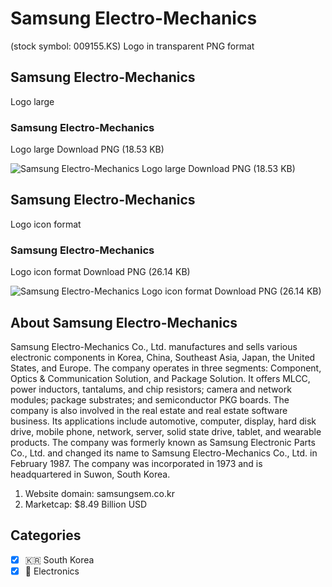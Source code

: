 # Samsung Electro-Mechanics
 (stock symbol: 009155.KS) Logo in transparent PNG format

## Samsung Electro-Mechanics
 Logo large

### Samsung Electro-Mechanics
 Logo large Download PNG (18.53 KB)

![Samsung Electro-Mechanics
 Logo large Download PNG (18.53 KB)](/img/orig/009155.KS_BIG-e8d9c933.png)

## Samsung Electro-Mechanics
 Logo icon format

### Samsung Electro-Mechanics
 Logo icon format Download PNG (26.14 KB)

![Samsung Electro-Mechanics
 Logo icon format Download PNG (26.14 KB)](/img/orig/009155.KS-b0b22a48.png)

## About Samsung Electro-Mechanics


Samsung Electro-Mechanics Co., Ltd. manufactures and sells various electronic components in Korea, China, Southeast Asia, Japan, the United States, and Europe. The company operates in three segments: Component, Optics & Communication Solution, and Package Solution. It offers MLCC, power inductors, tantalums, and chip resistors; camera and network modules; package substrates; and semiconductor PKG boards. The company is also involved in the real estate and real estate software business. Its applications include automotive, computer, display, hard disk drive, mobile phone, network, server, solid state drive, tablet, and wearable products. The company was formerly known as Samsung Electronic Parts Co., Ltd. and changed its name to Samsung Electro-Mechanics Co., Ltd. in February 1987. The company was incorporated in 1973 and is headquartered in Suwon, South Korea.

1. Website domain: samsungsem.co.kr
2. Marketcap: $8.49 Billion USD


## Categories
- [x] 🇰🇷 South Korea
- [x] 🔌 Electronics
